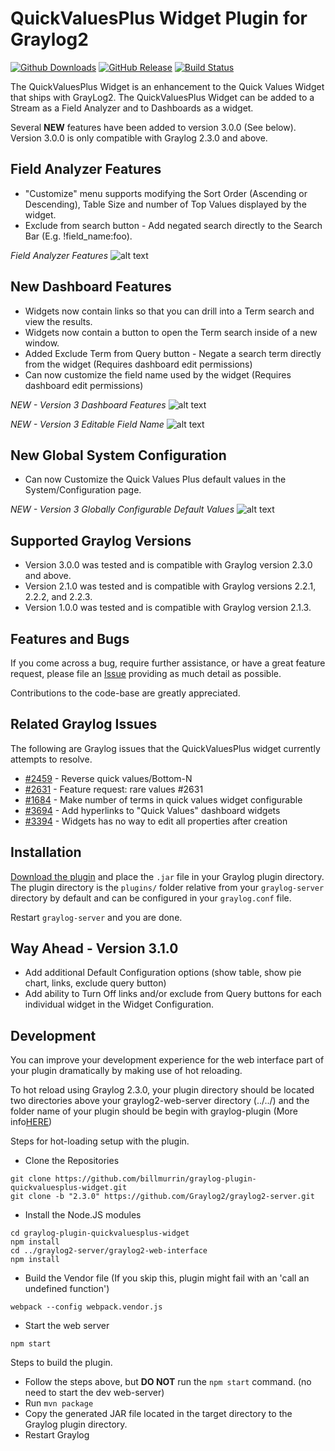 # QuickValuesPlus Widget Plugin for Graylog2
[![Github Downloads](https://img.shields.io/github/downloads/billmurrin/graylog-plugin-quickvaluesplus-widget/total.svg)](https://github.com/billmurrin/graylog-plugin-quickvaluesplus-widget/releases)
[![GitHub Release](https://img.shields.io/github/release/billmurrin/graylog-plugin-quickvaluesplus-widget.svg)](https://github.com/billmurrin/graylog-plugin-quickvaluesplus-widget/releases)
[![Build Status](https://travis-ci.org/billmurrin/graylog-plugin-quickvaluesplus-widget.svg?branch=master)](https://travis-ci.org/billmurrin/graylog-plugin-quickvaluesplus-widget)

The QuickValuesPlus Widget is an enhancement to the Quick Values Widget that ships with GrayLog2. The QuickValuesPlus Widget can be added to a Stream as a Field Analyzer and to Dashboards as a widget. 

Several **NEW** features have been added to version 3.0.0 (See below). Version 3.0.0 is only compatible with Graylog 2.3.0 and above.

Field Analyzer Features
-----------
- "Customize" menu supports modifying the Sort Order (Ascending or Descending), Table Size and number of Top Values displayed by the widget.
- Exclude from search button - Add negated search directly to the Search Bar (E.g. !field_name:foo).

*Field Analyzer Features* 
![alt text](http://i.imgur.com/H9SRkRo.png "Field Analyzer Features")

New Dashboard Features
-----------
- Widgets now contain links so that you can drill into a Term search and view the results.
- Widgets now contain a button to open the Term search inside of a new window.
- Added Exclude Term from Query button - Negate a search term directly from the widget (Requires dashboard edit permissions)
- Can now customize the field name used by the widget (Requires dashboard edit permissions)

*NEW - Version 3 Dashboard Features*
![alt text](http://i.imgur.com/viZ3AoK.png "Version 3 Dashboard Features")

*NEW - Version 3 Editable Field Name*
![alt text](http://i.imgur.com/HmBs3YL.png "Editable Field Name")

New Global System Configuration
-----------
- Can now Customize the Quick Values Plus default values in the System/Configuration page.

*NEW - Version 3 Globally Configurable Default Values*
![alt text](http://i.imgur.com/DZHbWzh.png "System Global Default Values")

Supported Graylog Versions
-----------
* Version 3.0.0 was tested and is compatible with Graylog version 2.3.0 and above.
* Version 2.1.0 was tested and is compatible with Graylog versions 2.2.1, 2.2.2, and 2.2.3.
* Version 1.0.0 was tested and is compatible with Graylog version 2.1.3.
 
Features and Bugs
-----------
If you come across a bug, require further assistance, or have a great feature request, please file an [Issue](https://github.com/billmurrin/graylog-plugin-quickvaluesplus-widget/issues) providing as much detail as possible. 

Contributions to the code-base are greatly appreciated.

Related Graylog Issues
-----------
The following are Graylog issues that the QuickValuesPlus widget currently attempts to resolve.
* [#2459](https://github.com/Graylog2/graylog2-server/issues/2459) - Reverse quick values/Bottom-N
* [#2631](https://github.com/Graylog2/graylog2-server/issues/2631) - Feature request: rare values #2631
* [#1684](https://github.com/Graylog2/graylog2-server/issues/1684) - Make number of terms in quick values widget configurable
* [#3694](https://github.com/Graylog2/graylog2-server/issues/3694) - Add hyperlinks to "Quick Values" dashboard widgets
* [#3394](https://github.com/Graylog2/graylog2-server/issues/3394) - Widgets has no way to edit all properties after creation

Installation
------------
[Download the plugin](https://github.com/billmurrin/graylog-plugin-quickvaluesplus-widget/releases/)
and place the `.jar` file in your Graylog plugin directory. The plugin directory is the `plugins/` folder relative from your `graylog-server` directory by default and can be configured in your `graylog.conf` file.

Restart `graylog-server` and you are done.

Way Ahead - Version 3.1.0
-----------
 * Add additional Default Configuration options (show table, show pie chart, links, exclude query button)
 * Add ability to Turn Off links and/or exclude from Query buttons for each individual widget in the Widget Configuration.
  
Development
-----------
You can improve your development experience for the web interface part of your plugin dramatically by making use of hot reloading. 

To hot reload using Graylog 2.3.0, your plugin directory should be located two directories above your graylog2-web-server directory (../../) and the folder name of your plugin should be begin with graylog-plugin (More info[HERE](https://github.com/Graylog2/graylog2-server/blob/2.3/graylog2-web-interface/webpack.combined.config.js#L11))

Steps for hot-loading setup with the plugin.
* Clone the Repositories
```
git clone https://github.com/billmurrin/graylog-plugin-quickvaluesplus-widget.git
git clone -b "2.3.0" https://github.com/Graylog2/graylog2-server.git
```
* Install the Node.JS modules
```
cd graylog-plugin-quickvaluesplus-widget
npm install
cd ../graylog2-server/graylog2-web-interface
npm install
```
* Build the Vendor file (If you skip this, plugin might fail with an 'call an undefined function')
```
webpack --config webpack.vendor.js
```
* Start the web server
```
npm start
```

Steps to build the plugin.
* Follow the steps above, but **DO NOT** run the `npm start` command. (no need to start the dev web-server) 
* Run `mvn package` 
* Copy the generated JAR file located in the target directory to the Graylog plugin directory.
* Restart Graylog